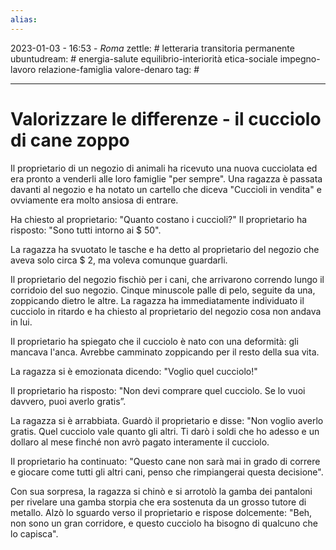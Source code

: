 ```yaml
---
alias: 
---
```

2023-01-03 - 16:53 - *Roma*
zettle: # letteraria transitoria permanente
ubuntudream: # energia-salute equilibrio-interiorità etica-sociale impegno-lavoro relazione-famiglia valore-denaro 
tag: #

---
# Valorizzare le differenze - il cucciolo di cane zoppo

Il proprietario di un negozio di animali ha ricevuto una nuova cucciolata ed era pronto a venderli alle loro famiglie "per sempre". Una ragazza è passata davanti al negozio e ha notato un cartello che diceva "Cuccioli in vendita" e ovviamente era molto ansiosa di entrare.

Ha chiesto al proprietario: "Quanto costano i cuccioli?" Il proprietario ha risposto: "Sono tutti intorno ai $ 50".

La ragazza ha svuotato le tasche e ha detto al proprietario del negozio che aveva solo circa $ 2, ma voleva comunque guardarli.

Il proprietario del negozio fischiò per i cani, che arrivarono correndo lungo il corridoio del suo negozio. Cinque minuscole palle di pelo, seguite da una, zoppicando dietro le altre. La ragazza ha immediatamente individuato il cucciolo in ritardo e ha chiesto al proprietario del negozio cosa non andava in lui.

Il proprietario ha spiegato che il cucciolo è nato con una deformità: gli mancava l'anca. Avrebbe camminato zoppicando per il resto della sua vita.

La ragazza si è emozionata dicendo: "Voglio quel cucciolo!"

Il proprietario ha risposto: "Non devi comprare quel cucciolo. Se lo vuoi davvero, puoi averlo gratis”.

La ragazza si è arrabbiata. Guardò il proprietario e disse: "Non voglio averlo gratis. Quel cucciolo vale quanto gli altri. Ti darò i soldi che ho adesso e un dollaro al mese finché non avrò pagato interamente il cucciolo.

Il proprietario ha continuato: "Questo cane non sarà mai in grado di correre e giocare come tutti gli altri cani, penso che rimpiangerai questa decisione".

Con sua sorpresa, la ragazza si chinò e si arrotolò la gamba dei pantaloni per rivelare una gamba storpia che era sostenuta da un grosso tutore di metallo. Alzò lo sguardo verso il proprietario e rispose dolcemente: "Beh, non sono un gran corridore, e questo cucciolo ha bisogno di qualcuno che lo capisca".
